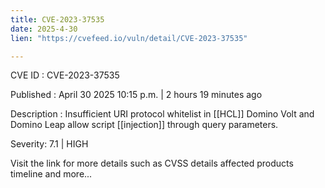 ```yaml
---
title: CVE-2023-37535
date: 2025-4-30
lien: "https://cvefeed.io/vuln/detail/CVE-2023-37535"

---
```


CVE ID : CVE-2023-37535

Published :  April 30
2025
10:15 p.m. | 2 hours
19 minutes ago

Description : Insufficient URI protocol whitelist in [[HCL]] Domino Volt and Domino Leap
allow script [[injection]] through query parameters.

Severity: 7.1 | HIGH

Visit the link for more details
such as CVSS details
affected products
timeline
and more...
